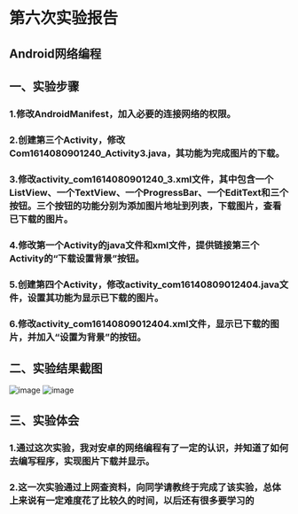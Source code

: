 # 第六次实验报告
## Android网络编程
## 一、实验步骤
### 1.修改AndroidManifest，加入必要的连接网络的权限。
### 2.创建第三个Activity，修改Com1614080901240_Activity3.java，其功能为完成图片的下载。
### 3.修改activity_com1614080901240_3.xml文件，其中包含一个ListView、一个TextView、一个ProgressBar、一个EditText和三个按钮。三个按钮的功能分别为添加图片地址到列表，下载图片，查看已下载的图片。
### 4.修改第一个Activity的java文件和xml文件，提供链接第三个Activity的“下载设置背景”按钮。
### 5.创建第四个Activity，修改activity_com16140809012404.java文件，设置其功能为显示已下载的图片。
### 6.修改activity_com16140809012404.xml文件，显示已下载的图片，并加入“设置为背景”的按钮。
## 二、实验结果截图
![image](https://github.com/13435107864/android-labs-2018/blob/master/soft1614080902107/%E5%AE%9E%E9%AA%8C%E5%85%AD(1).jpg)
![image](https://github.com/13435107864/android-labs-2018/blob/master/soft1614080902107/%E5%AE%9E%E9%AA%8C%E5%85%AD(2).jpg)
## 三、实验体会
### 1.通过这次实验，我对安卓的网络编程有了一定的认识，并知道了如何去编写程序，实现图片下载并显示。
### 2.这一次实验通过上网查资料，向同学请教终于完成了该实验，总体上来说有一定难度花了比较久的时间，以后还有很多要学习的
